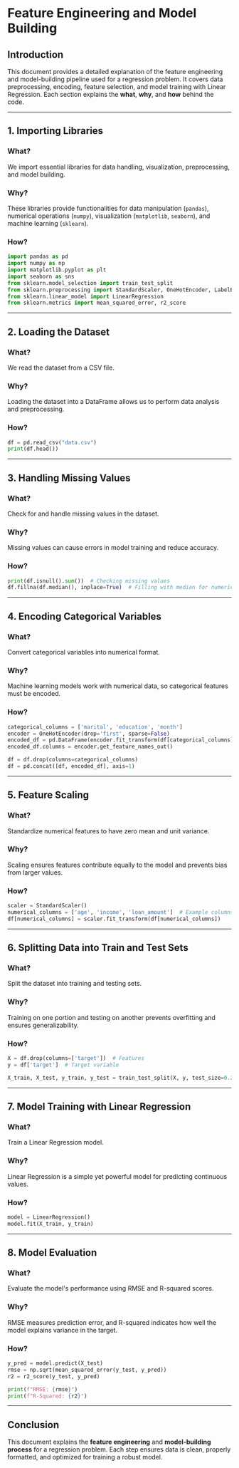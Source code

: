 # Feature Engineering and Model Building

## Introduction
This document provides a detailed explanation of the feature engineering and model-building pipeline used for a regression problem. It covers data preprocessing, encoding, feature selection, and model training with Linear Regression. Each section explains the **what**, **why**, and **how** behind the code.

---
## 1. Importing Libraries

### What?
We import essential libraries for data handling, visualization, preprocessing, and model building.

### Why?
These libraries provide functionalities for data manipulation (`pandas`), numerical operations (`numpy`), visualization (`matplotlib`, `seaborn`), and machine learning (`sklearn`).

### How?
```python
import pandas as pd
import numpy as np
import matplotlib.pyplot as plt
import seaborn as sns
from sklearn.model_selection import train_test_split
from sklearn.preprocessing import StandardScaler, OneHotEncoder, LabelEncoder
from sklearn.linear_model import LinearRegression
from sklearn.metrics import mean_squared_error, r2_score
```

---
## 2. Loading the Dataset

### What?
We read the dataset from a CSV file.

### Why?
Loading the dataset into a DataFrame allows us to perform data analysis and preprocessing.

### How?
```python
df = pd.read_csv("data.csv")
print(df.head())
```

---
## 3. Handling Missing Values

### What?
Check for and handle missing values in the dataset.

### Why?
Missing values can cause errors in model training and reduce accuracy.

### How?
```python
print(df.isnull().sum())  # Checking missing values
df.fillna(df.median(), inplace=True)  # Filling with median for numerical columns
```

---
## 4. Encoding Categorical Variables

### What?
Convert categorical variables into numerical format.

### Why?
Machine learning models work with numerical data, so categorical features must be encoded.

### How?
```python
categorical_columns = ['marital', 'education', 'month']
encoder = OneHotEncoder(drop='first', sparse=False)
encoded_df = pd.DataFrame(encoder.fit_transform(df[categorical_columns]))
encoded_df.columns = encoder.get_feature_names_out()

df = df.drop(columns=categorical_columns)
df = pd.concat([df, encoded_df], axis=1)
```

---
## 5. Feature Scaling

### What?
Standardize numerical features to have zero mean and unit variance.

### Why?
Scaling ensures features contribute equally to the model and prevents bias from larger values.

### How?
```python
scaler = StandardScaler()
numerical_columns = ['age', 'income', 'loan_amount']  # Example columns
df[numerical_columns] = scaler.fit_transform(df[numerical_columns])
```

---
## 6. Splitting Data into Train and Test Sets

### What?
Split the dataset into training and testing sets.

### Why?
Training on one portion and testing on another prevents overfitting and ensures generalizability.

### How?
```python
X = df.drop(columns=['target'])  # Features
y = df['target']  # Target variable

X_train, X_test, y_train, y_test = train_test_split(X, y, test_size=0.2, random_state=42)
```

---
## 7. Model Training with Linear Regression

### What?
Train a Linear Regression model.

### Why?
Linear Regression is a simple yet powerful model for predicting continuous values.

### How?
```python
model = LinearRegression()
model.fit(X_train, y_train)
```

---
## 8. Model Evaluation

### What?
Evaluate the model's performance using RMSE and R-squared scores.

### Why?
RMSE measures prediction error, and R-squared indicates how well the model explains variance in the target.

### How?
```python
y_pred = model.predict(X_test)
rmse = np.sqrt(mean_squared_error(y_test, y_pred))
r2 = r2_score(y_test, y_pred)

print(f"RMSE: {rmse}")
print(f"R-Squared: {r2}")
```

---
## Conclusion
This document explains the **feature engineering** and **model-building process** for a regression problem. Each step ensures data is clean, properly formatted, and optimized for training a robust model.
